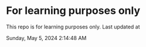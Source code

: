 # For learning purposes only
This repo is for learning purposes only.
Last updated at

Sunday, May 5, 2024 2:14:48 AM


